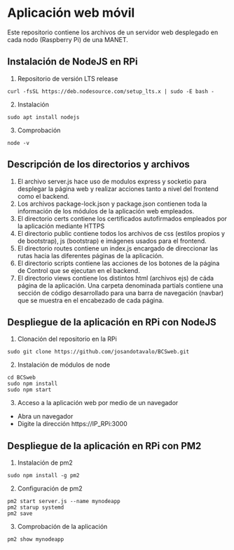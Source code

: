 # Aplicación web móvil
Este repositorio contiene los archivos de un servidor web desplegado en cada nodo (Raspberry Pi) de una MANET.

## Instalación de NodeJS en RPi
1. Repositorio de versión LTS release
```
curl -fsSL https://deb.nodesource.com/setup_lts.x | sudo -E bash -
```
2. Instalación
```
sudo apt install nodejs
```
3. Comprobación
```
node -v
```
## Descripción de los directorios y archivos
1. El archivo server.js hace uso de modulos express y socketio para desplegar la página web y realizar acciones tanto a nivel del frontend como el backend.
2. Los archivos package-lock.json y package.json contienen toda la información de los módulos de la aplicación web empleados.
3. El directorio certs contiene los certificados autofirmados empleados por la aplicación mediante HTTPS
4. El directorio public contiene todos los archivos de css (estilos propios y de bootstrap), js (bootstrap) e imágenes usados para el frontend.
5. El directorio routes contiene un index.js encargado de direccionar las rutas hacia las diferentes páginas de la aplicación.
6. El directorio scripts contiene las acciones de los botones de la página de Control que se ejecutan en el backend.
7. El directorio views contiene los distintos html (archivos ejs) de cáda página de la aplicación. Una carpeta denominada partials contiene una sección de código desarrollado para una barra de navegación (navbar) que se muestra en el encabezado de cada página.

## Despliegue de la aplicación en RPi con NodeJS
1. Clonación del repositorio en la RPi
```
sudo git clone https://github.com/josandotavalo/BCSweb.git
```
2. Instalación de módulos de node
```
cd BCSweb
sudo npm install
sudo npm start
```
3. Acceso a la aplicación web por medio de un navegador
- Abra un navegador
- Digite la dirección https://IP_RPi:3000
  
## Despliegue de la aplicación en RPi con PM2
1. Instalación de pm2
```
sudo npm install -g pm2
```
2. Configuración de pm2
```
pm2 start server.js --name mynodeapp
pm2 starup systemd
pm2 save
```
3. Comprobación de la aplicación
```
pm2 show mynodeapp
```
